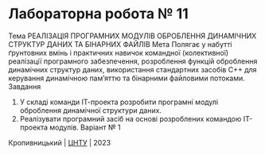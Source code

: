 ﻿# Лабораторна робота № 11

Тема
РЕАЛІЗАЦІЯ ПРОГРАМНИХ МОДУЛІВ ОБРОБЛЕННЯ ДИНАМІЧНИХ СТРУКТУР ДАНИХ ТА БІНАРНИХ ФАЙЛІВ
Мета
Полягає у набутті ґрунтовних вмінь і практичних навичок командної (колективної) реалізації програмного забезпечення, розроблення функцій оброблення динамічних структур даних, використання стандартних засобів С++ для керування динамічною пам’яттю та бінарними файловими потоками.
Завдання
1.	У складі команди ІТ-проекта розробити програмні модулі оброблення динамічної структури даних.
2.	Реалізувати програмний засіб на основі розроблених командою ІТ-проекта модулів.
Варіант № 1


Кропивницький | <a href="http://www.kntu.kr.ua/">ЦНТУ</a> | 2023